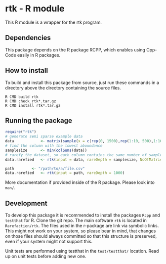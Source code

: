 # rtk - R module
This R module is a wrapper for the rtk program.

## Dependencies
This package depends on the R package RCPP, which enables using Cpp-Code easily in R
packages.

## How to install
To build and install this package from source, just run these commands in a directory
above the directory containing the source files.

```
R CMD build rtk
R CMD check rtk*.tar.gz
R CMD install rtk*.tar.gz
```

## Running the package
```R
require("rtk")
# generate semi sparse example data
data            <- matrix(sample(x = c(rep(0, 1500),rep(1:10, 500),1:1000),size = 120, replace = T), 10)
# find the column with the lowest aboundance
samplesize      <- min(colSums(data))
# rarefy the dataset, so each column contains the same number of samples
data.rarefied   <- rtk(input = data, rareDepth = samplesize, NoOfMatrices = 1)

path 		<- "/path/to/a/file.csv"
data.rarefied   <- rtk(input = path, rareDepth = 1000)

```
More documentation if provided inside of the R package. Please look into `man/`.

## Development
To develop this package it is recommended to install the packages `Rcpp` and  `testthat` for R.
Clone the git repo. The main software `rtk` is located in `Rarefaction/rtk`. The files used in the r-package are link via symbolic links. This might not work on your system, so please bear in mind, that changes on those files should always committed so that this structure is preserved, even if your system might not support this.

Unit tests are performed using testthat in the `test/testthat/` location. Read up on unit tests before adding new one.
